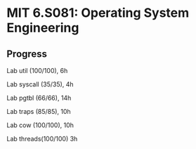 # MIT 6.S081: Operating System Engineering

Progress
---

Lab util (100/100), 6h

Lab syscall (35/35), 4h

Lab pgtbl (66/66), 14h

Lab traps (85/85), 10h

Lab cow (100/100), 10h

Lab threads(100/100) 3h

